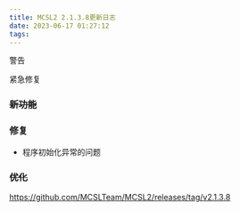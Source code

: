 ```yaml
---
title: MCSL2 2.1.3.8更新日志
date: 2023-06-17 01:27:12
tags:
---
```


<div class="custom-block danger">
  <p class="custom-block-title">警告</p>
  <p>紧急修复</p>
</div>

### ~~新功能~~
### 修复  
 - 程序初始化异常的问题
### ~~优化~~

https://github.com/MCSLTeam/MCSL2/releases/tag/v2.1.3.8